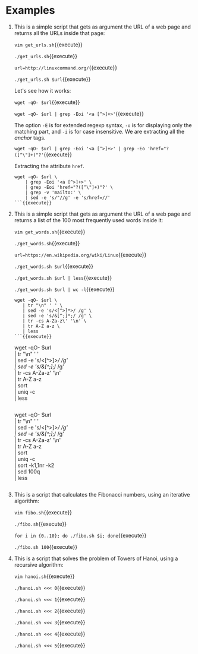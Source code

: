 # Examples

1. This is a simple script that gets as argument the URL of a web page
   and returns all the URLs inside that page:

   `vim get_urls.sh`{{execute}}
   
   `./get_urls.sh`{{execute}}
   
   `url=http://linuxcommand.org/`{{execute}}
   
   `./get_urls.sh $url`{{execute}}
   
   Let's see how it works:
   
   `wget -qO- $url`{{execute}}
   
   `wget -qO- $url | grep -Eoi '<a [^>]+>'`{{execute}}
   
   The option `-E` is for extended regexp syntax, `-o` is for
   displaying only the matching part, and `-i` is for case
   insensitive. We are extracting all the _anchor_ tags.
   
   `wget -qO- $url | grep -Eoi '<a [^>]+>' | grep -Eo 'href="?([^\"]+)"?'`{{execute}}
   
   Extracting the attribute `href`.
   
   ```
   wget -qO- $url \
       | grep -Eoi '<a [^>]+>' \
       | grep -Eoi 'href="?([^\"]+)"?' \
       | grep -v 'mailto:' \
       | sed -e 's/"//g' -e 's/href=//'
   ```{{execute}}
   
2. This is a simple script that gets as argument the URL of a web page
   and returns a list of the 100 most frequently used words inside it:
   
   `vim get_words.sh`{{execute}}
   
   `./get_words.sh`{{execute}}
   
   `url=https://en.wikipedia.org/wiki/Linux`{{execute}}
   
   `./get_words.sh $url`{{execute}}

   `./get_words.sh $url | less`{{execute}}

   `./get_words.sh $url | wc -l`{{execute}}

   ```
   wget -qO- $url \
      | tr "\n" ' ' \
      | sed -e 's/<[^>]*>/ /g' \
      | sed -e 's/&[^;]*;/ /g' \
      | tr -cs A-Za-z\' '\n' \
      | tr A-Z a-z \
      | less
   ```{{execute}}

   ```
   wget -qO- $url \
      | tr "\n" ' ' \
      | sed -e 's/<[^>]*>/ /g' \
      | sed -e 's/&[^;]*;/ /g' \
      | tr -cs A-Za-z\' '\n' \
      | tr A-Z a-z \
      | sort \
      | uniq -c \
      | less
   ```{{execute}}

   ```
   wget -qO- $url \
      | tr "\n" ' ' \
      | sed -e 's/<[^>]*>/ /g' \
      | sed -e 's/&[^;]*;/ /g' \
      | tr -cs A-Za-z\' '\n' \
      | tr A-Z a-z \
      | sort \
      | uniq -c \
      | sort -k1,1nr -k2 \
      | sed 100q \
      | less
   ```{{execute}}

3. This is a script that calculates the Fibonacci numbers, using an
   iterative algorithm:
   
   `vim fibo.sh`{{execute}}
   
   `./fibo.sh`{{execute}}
   
   `for i in {0..10}; do ./fibo.sh $i; done`{{execute}}
   
   `./fibo.sh 100`{{execute}}

4. This is a script that solves the problem of Towers of Hanoi, using
   a recursive algorithm:

   `vim hanoi.sh`{{execute}}
   
   `./hanoi.sh <<< 0`{{execute}}

   `./hanoi.sh <<< 1`{{execute}}

   `./hanoi.sh <<< 2`{{execute}}

   `./hanoi.sh <<< 3`{{execute}}

   `./hanoi.sh <<< 4`{{execute}}

   `./hanoi.sh <<< 5`{{execute}}
